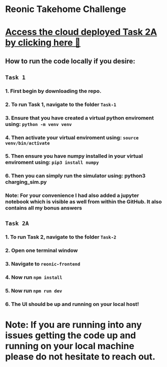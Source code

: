 # Reonic Takehome Challenge
# [Access the cloud deployed Task 2A by clicking here 🛜](https://reonic-simulation-dashboard.onrender.com/)

## How to run the code locally if you desire:

## `Task 1 `

### 1. First begin by downloading the repo.

### 2. To run Task 1, navigate to the folder `Task-1`

### 3. Ensure that you have created a virtual python enviroment using: `python -m venv venv`

### 4. Then activate your virtual enviroment using: `source venv/bin/activate`

### 5. Then ensure you have numpy installed in your virtual enviroment using: `pip3 install numpy`

### 6. Then you can simply run the simulator using: python3 charging_sim.py

### Note: For your convenience I had also added a jupyter notebook which is visible as well from within the GitHub. It also contains all my bonus answers

## `Task 2A `

### 1. To run Task 2, navigate to the folder `Task-2`

### 2. Open one terminal window

### 3. Navigate to `reonic-frontend`

### 4. Now run `npm install`

### 5. Now run `npm run dev`

### 6. The UI should be up and running on your local host!

# Note: If you are running into any issues getting the code up and running on your local machine please do not hesitate to reach out.
